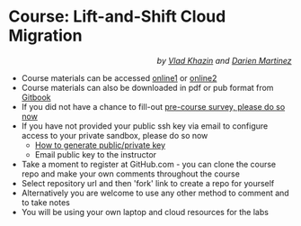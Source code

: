 # Course: Lift-and-Shift Cloud Migration #

<p align="right"><i>by <a href="https://www.linkedin.com/in/vkhazin" target="_blank">Vlad Khazin</a> and <a href="https://www.linkedin.com/in/darien/" target="_blank">Darien Martinez</a></i></p>

* Course materials can be accessed [online1](https://vkhazin.gitbooks.io/cloudmigration-courseware/content/) or [online2](http://cloudmigration-courseware.surge.sh/)
* Course materials can also be downloaded in pdf or pub format from [Gitbook](https://www.gitbook.com/book/vkhazin/cloudmigration-courseware/details)
* If you did not have a chance to fill-out <a href="" target="_blank" href="">pre-course survey, please do so now</a>
* If you have not provided your public ssh key via email to configure access to your private sandbox, please do so now
  * [How to generate public/private key](https://docs.joyent.com/public-cloud/getting-started/ssh-keys/generating-an-ssh-key-manually)
  * Email public key to the instructor
* Take a moment to register at GitHub.com - you can clone the course repo and make your own comments throughout the course
* Select repository url<a href="" target="_blank"></a> and then 'fork' link to create a repo for yourself 
* Alternatively you are welcome to use any other method to comment and to take notes
* You will be using your own laptop and cloud resources for the labs